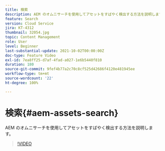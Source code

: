 ```yaml
---
title: 検索
description: AEM のオムニサーチを使用してアセットをすばやく検出する方法を説明します。
feature: Search
version: Cloud Service
jira: KT-4312
thumbnail: 32054.jpg
topic: Content Management
role: User
level: Beginner
last-substantial-update: 2021-10-02T00:00:00Z
doc-type: Feature Video
exl-id: 7ea8ff25-d7af-4fad-a027-1e6b5440f810
duration: 180
source-git-commit: 9fef4b77a2c70c8cf525d42686f4120e481945ee
workflow-type: tm+mt
source-wordcount: '22'
ht-degree: 100%

---
```


# 検索{#aem-assets-search}

AEM のオムニサーチを使用してアセットをすばやく検出する方法を説明します。

>[!VIDEO](https://video.tv.adobe.com/v/32054?quality=12&learn=on)
